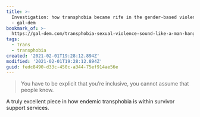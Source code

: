 ```yaml
---
title: >-
  Investigation: how transphobia became rife in the gender-based violence sector
  - gal-dem 
bookmark_of: >-
  https://gal-dem.com/transphobia-sexual-violence-sound-like-a-man-hang-up-vawg-investigation/
tags:
  - Trans
  - transphobia
created: '2021-02-01T19:28:12.894Z'
modified: '2021-02-01T19:28:12.894Z'
guid: fedc8490-d33c-450c-a344-75ef914ae56e
---
```

> You have to be explicit that you’re inclusive, you cannot assume that people know.

A truly excellent piece in how endemic transphobia is within survivor support services.
